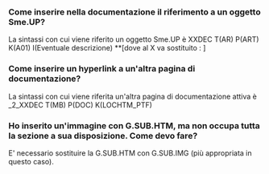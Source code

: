 ### **Come inserire nella documentazione il riferimento a un oggetto Sme.UP?**

 La sintassi con cui viene riferito un oggetto Sme.UP è XXDEC T(AR) P(ART) K(A01) I(Eventuale descrizione) **[dove al X va sostituito  : ]

### **Come inserire un hyperlink a un'altra pagina di documentazione?**

 La sintassi con cui viene riferita un'altra pagina di documentazione attiva è _2_XXDEC T(MB) P(DOC) K(LOCHTM_PTF)

### **Ho inserito un'immagine con G.SUB.HTM, ma non occupa tutta la sezione a sua disposizione. Come devo fare?**

 E' necessario sostituire la G.SUB.HTM con G.SUB.IMG (più appropriata in questo caso).
